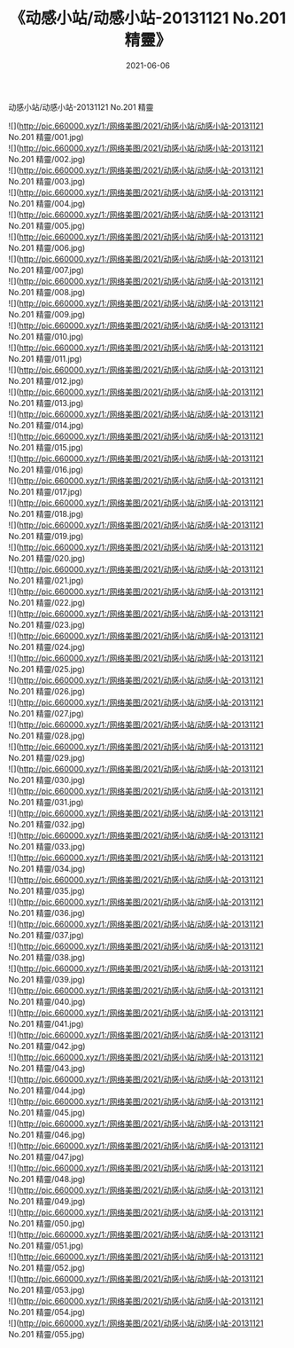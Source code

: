 ﻿---
layout: post
title:  《动感小站/动感小站-20131121 No.201 精靈》
date:   2021-06-06
img: http://pic.660000.xyz/1:/网络美图/2021/动感小站/动感小站-20131121 No.201 精靈/000.jpg
categories: [美女, 清纯, 唯美]
---

动感小站/动感小站-20131121 No.201 精靈

 ![](http://pic.660000.xyz/1:/网络美图/2021/动感小站/动感小站-20131121 No.201 精靈/001.jpg) <br>![](http://pic.660000.xyz/1:/网络美图/2021/动感小站/动感小站-20131121 No.201 精靈/002.jpg) <br>![](http://pic.660000.xyz/1:/网络美图/2021/动感小站/动感小站-20131121 No.201 精靈/003.jpg) <br>![](http://pic.660000.xyz/1:/网络美图/2021/动感小站/动感小站-20131121 No.201 精靈/004.jpg) <br>![](http://pic.660000.xyz/1:/网络美图/2021/动感小站/动感小站-20131121 No.201 精靈/005.jpg) <br>![](http://pic.660000.xyz/1:/网络美图/2021/动感小站/动感小站-20131121 No.201 精靈/006.jpg) <br>![](http://pic.660000.xyz/1:/网络美图/2021/动感小站/动感小站-20131121 No.201 精靈/007.jpg) <br>![](http://pic.660000.xyz/1:/网络美图/2021/动感小站/动感小站-20131121 No.201 精靈/008.jpg) <br>![](http://pic.660000.xyz/1:/网络美图/2021/动感小站/动感小站-20131121 No.201 精靈/009.jpg) <br>![](http://pic.660000.xyz/1:/网络美图/2021/动感小站/动感小站-20131121 No.201 精靈/010.jpg) <br>![](http://pic.660000.xyz/1:/网络美图/2021/动感小站/动感小站-20131121 No.201 精靈/011.jpg) <br>![](http://pic.660000.xyz/1:/网络美图/2021/动感小站/动感小站-20131121 No.201 精靈/012.jpg) <br>![](http://pic.660000.xyz/1:/网络美图/2021/动感小站/动感小站-20131121 No.201 精靈/013.jpg) <br>![](http://pic.660000.xyz/1:/网络美图/2021/动感小站/动感小站-20131121 No.201 精靈/014.jpg) <br>![](http://pic.660000.xyz/1:/网络美图/2021/动感小站/动感小站-20131121 No.201 精靈/015.jpg) <br>![](http://pic.660000.xyz/1:/网络美图/2021/动感小站/动感小站-20131121 No.201 精靈/016.jpg) <br>![](http://pic.660000.xyz/1:/网络美图/2021/动感小站/动感小站-20131121 No.201 精靈/017.jpg) <br>![](http://pic.660000.xyz/1:/网络美图/2021/动感小站/动感小站-20131121 No.201 精靈/018.jpg) <br>![](http://pic.660000.xyz/1:/网络美图/2021/动感小站/动感小站-20131121 No.201 精靈/019.jpg) <br>![](http://pic.660000.xyz/1:/网络美图/2021/动感小站/动感小站-20131121 No.201 精靈/020.jpg) <br>![](http://pic.660000.xyz/1:/网络美图/2021/动感小站/动感小站-20131121 No.201 精靈/021.jpg) <br>![](http://pic.660000.xyz/1:/网络美图/2021/动感小站/动感小站-20131121 No.201 精靈/022.jpg) <br>![](http://pic.660000.xyz/1:/网络美图/2021/动感小站/动感小站-20131121 No.201 精靈/023.jpg) <br>![](http://pic.660000.xyz/1:/网络美图/2021/动感小站/动感小站-20131121 No.201 精靈/024.jpg) <br>![](http://pic.660000.xyz/1:/网络美图/2021/动感小站/动感小站-20131121 No.201 精靈/025.jpg) <br>![](http://pic.660000.xyz/1:/网络美图/2021/动感小站/动感小站-20131121 No.201 精靈/026.jpg) <br>![](http://pic.660000.xyz/1:/网络美图/2021/动感小站/动感小站-20131121 No.201 精靈/027.jpg) <br>![](http://pic.660000.xyz/1:/网络美图/2021/动感小站/动感小站-20131121 No.201 精靈/028.jpg) <br>![](http://pic.660000.xyz/1:/网络美图/2021/动感小站/动感小站-20131121 No.201 精靈/029.jpg) <br>![](http://pic.660000.xyz/1:/网络美图/2021/动感小站/动感小站-20131121 No.201 精靈/030.jpg) <br>![](http://pic.660000.xyz/1:/网络美图/2021/动感小站/动感小站-20131121 No.201 精靈/031.jpg) <br>![](http://pic.660000.xyz/1:/网络美图/2021/动感小站/动感小站-20131121 No.201 精靈/032.jpg) <br>![](http://pic.660000.xyz/1:/网络美图/2021/动感小站/动感小站-20131121 No.201 精靈/033.jpg) <br>![](http://pic.660000.xyz/1:/网络美图/2021/动感小站/动感小站-20131121 No.201 精靈/034.jpg) <br>![](http://pic.660000.xyz/1:/网络美图/2021/动感小站/动感小站-20131121 No.201 精靈/035.jpg) <br>![](http://pic.660000.xyz/1:/网络美图/2021/动感小站/动感小站-20131121 No.201 精靈/036.jpg) <br>![](http://pic.660000.xyz/1:/网络美图/2021/动感小站/动感小站-20131121 No.201 精靈/037.jpg) <br>![](http://pic.660000.xyz/1:/网络美图/2021/动感小站/动感小站-20131121 No.201 精靈/038.jpg) <br>![](http://pic.660000.xyz/1:/网络美图/2021/动感小站/动感小站-20131121 No.201 精靈/039.jpg) <br>![](http://pic.660000.xyz/1:/网络美图/2021/动感小站/动感小站-20131121 No.201 精靈/040.jpg) <br>![](http://pic.660000.xyz/1:/网络美图/2021/动感小站/动感小站-20131121 No.201 精靈/041.jpg) <br>![](http://pic.660000.xyz/1:/网络美图/2021/动感小站/动感小站-20131121 No.201 精靈/042.jpg) <br>![](http://pic.660000.xyz/1:/网络美图/2021/动感小站/动感小站-20131121 No.201 精靈/043.jpg) <br>![](http://pic.660000.xyz/1:/网络美图/2021/动感小站/动感小站-20131121 No.201 精靈/044.jpg) <br>![](http://pic.660000.xyz/1:/网络美图/2021/动感小站/动感小站-20131121 No.201 精靈/045.jpg) <br>![](http://pic.660000.xyz/1:/网络美图/2021/动感小站/动感小站-20131121 No.201 精靈/046.jpg) <br>![](http://pic.660000.xyz/1:/网络美图/2021/动感小站/动感小站-20131121 No.201 精靈/047.jpg) <br>![](http://pic.660000.xyz/1:/网络美图/2021/动感小站/动感小站-20131121 No.201 精靈/048.jpg) <br>![](http://pic.660000.xyz/1:/网络美图/2021/动感小站/动感小站-20131121 No.201 精靈/049.jpg) <br>![](http://pic.660000.xyz/1:/网络美图/2021/动感小站/动感小站-20131121 No.201 精靈/050.jpg) <br>![](http://pic.660000.xyz/1:/网络美图/2021/动感小站/动感小站-20131121 No.201 精靈/051.jpg) <br>![](http://pic.660000.xyz/1:/网络美图/2021/动感小站/动感小站-20131121 No.201 精靈/052.jpg) <br>![](http://pic.660000.xyz/1:/网络美图/2021/动感小站/动感小站-20131121 No.201 精靈/053.jpg) <br>![](http://pic.660000.xyz/1:/网络美图/2021/动感小站/动感小站-20131121 No.201 精靈/054.jpg) <br>![](http://pic.660000.xyz/1:/网络美图/2021/动感小站/动感小站-20131121 No.201 精靈/055.jpg) <br>